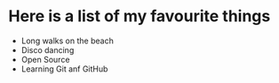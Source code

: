 # Here is a list of my favourite things
- Long walks on the beach
- Disco dancing
- Open Source
- Learning Git anf GitHub
